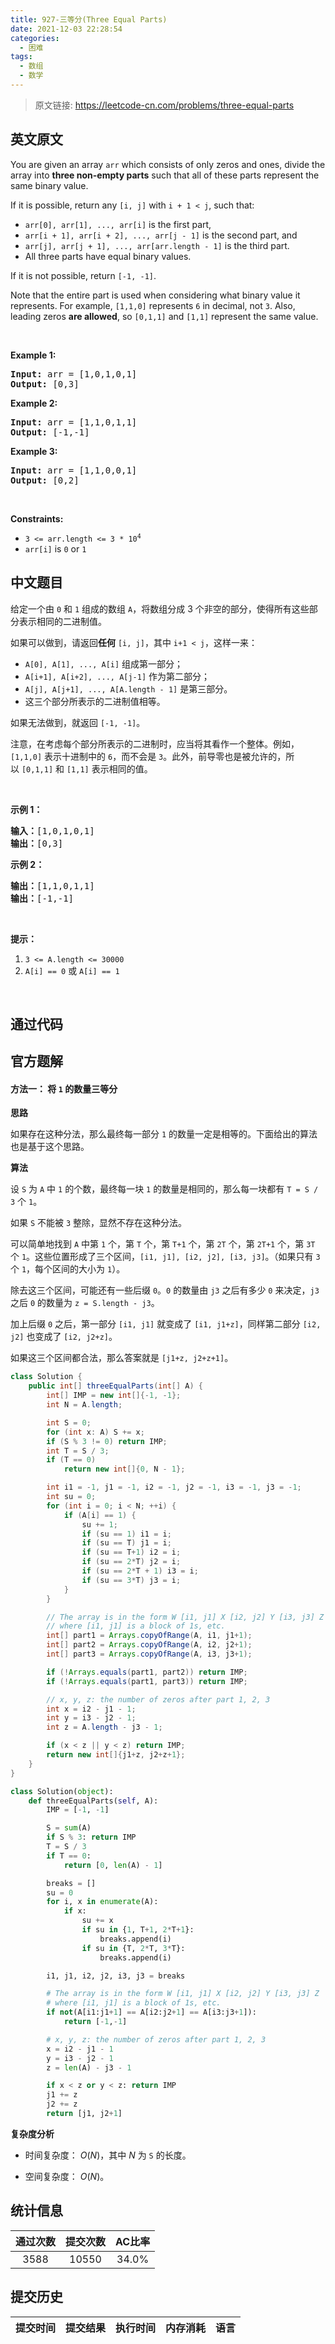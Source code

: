 ```yaml
---
title: 927-三等分(Three Equal Parts)
date: 2021-12-03 22:28:54
categories:
  - 困难
tags:
  - 数组
  - 数学
---
```


> 原文链接: https://leetcode-cn.com/problems/three-equal-parts


## 英文原文
<div><p>You are given an array <code>arr</code> which consists of only zeros and ones, divide the array into <strong>three non-empty parts</strong> such that all of these parts represent the same binary value.</p>

<p>If it is possible, return any <code>[i, j]</code> with <code>i + 1 &lt; j</code>, such that:</p>

<ul>
	<li><code>arr[0], arr[1], ..., arr[i]</code> is the first part,</li>
	<li><code>arr[i + 1], arr[i + 2], ..., arr[j - 1]</code> is the second part, and</li>
	<li><code>arr[j], arr[j + 1], ..., arr[arr.length - 1]</code> is the third part.</li>
	<li>All three parts have equal binary values.</li>
</ul>

<p>If it is not possible, return <code>[-1, -1]</code>.</p>

<p>Note that the entire part is used when considering what binary value it represents. For example, <code>[1,1,0]</code> represents <code>6</code> in decimal, not <code>3</code>. Also, leading zeros <strong>are allowed</strong>, so <code>[0,1,1]</code> and <code>[1,1]</code> represent the same value.</p>

<p>&nbsp;</p>
<p><strong>Example 1:</strong></p>
<pre><strong>Input:</strong> arr = [1,0,1,0,1]
<strong>Output:</strong> [0,3]
</pre><p><strong>Example 2:</strong></p>
<pre><strong>Input:</strong> arr = [1,1,0,1,1]
<strong>Output:</strong> [-1,-1]
</pre><p><strong>Example 3:</strong></p>
<pre><strong>Input:</strong> arr = [1,1,0,0,1]
<strong>Output:</strong> [0,2]
</pre>
<p>&nbsp;</p>
<p><strong>Constraints:</strong></p>

<ul>
	<li><code>3 &lt;= arr.length &lt;= 3 * 10<sup>4</sup></code></li>
	<li><code>arr[i]</code> is <code>0</code> or <code>1</code></li>
</ul>
</div>

## 中文题目
<div><p>给定一个由 <code>0</code> 和 <code>1</code> 组成的数组&nbsp;<code>A</code>，将数组分成 3&nbsp;个非空的部分，使得所有这些部分表示相同的二进制值。</p>

<p>如果可以做到，请返回<strong>任何</strong>&nbsp;<code>[i, j]</code>，其中 <code>i+1 &lt; j</code>，这样一来：</p>

<ul>
	<li><code>A[0], A[1], ..., A[i]</code>&nbsp;组成第一部分；</li>
	<li><code>A[i+1], A[i+2], ..., A[j-1]</code>&nbsp;作为第二部分；</li>
	<li><code>A[j], A[j+1], ..., A[A.length - 1]</code> 是第三部分。</li>
	<li>这三个部分所表示的二进制值相等。</li>
</ul>

<p>如果无法做到，就返回&nbsp;<code>[-1, -1]</code>。</p>

<p>注意，在考虑每个部分所表示的二进制时，应当将其看作一个整体。例如，<code>[1,1,0]</code>&nbsp;表示十进制中的&nbsp;<code>6</code>，而不会是&nbsp;<code>3</code>。此外，前导零也是被允许的，所以&nbsp;<code>[0,1,1]</code> 和&nbsp;<code>[1,1]</code>&nbsp;表示相同的值。</p>

<p>&nbsp;</p>

<p><strong>示例 1：</strong></p>

<pre><strong>输入：</strong>[1,0,1,0,1]
<strong>输出：</strong>[0,3]
</pre>

<p><strong>示例 2：</strong></p>

<pre><strong>输出：</strong>[1,1,0,1,1]
<strong>输出：</strong>[-1,-1]</pre>

<p>&nbsp;</p>

<p><strong>提示：</strong></p>

<ol>
	<li><code>3 &lt;= A.length &lt;= 30000</code></li>
	<li><code>A[i] == 0</code>&nbsp;或&nbsp;<code>A[i] == 1</code></li>
</ol>

<p>&nbsp;</p>
</div>

## 通过代码
<RecoDemo>
</RecoDemo>


## 官方题解
#### 方法一： 将 `1` 的数量三等分

**思路**

如果存在这种分法，那么最终每一部分 `1` 的数量一定是相等的。下面给出的算法也是基于这个思路。

**算法**

设 `S` 为 `A` 中 `1` 的个数，最终每一块 `1` 的数量是相同的，那么每一块都有 `T = S / 3` 个 `1`。

如果 `S` 不能被 `3` 整除，显然不存在这种分法。

可以简单地找到 `A` 中第 `1` 个，第 `T` 个，第 `T+1` 个，第 `2T` 个，第 `2T+1` 个，第 `3T` 个 `1`。这些位置形成了三个区间，`[i1, j1], [i2, j2], [i3, j3]`。（如果只有 `3` 个 `1`，每个区间的大小为 `1`）。

除去这三个区间，可能还有一些后缀 `0`。`0` 的数量由 `j3` 之后有多少 `0` 来决定，`j3` 之后 `0` 的数量为 `z = S.length - j3`。

加上后缀 `0` 之后，第一部分 `[i1, j1]` 就变成了 `[i1, j1+z]`，同样第二部分 `[i2, j2]` 也变成了 `[i2, j2+z]`。

如果这三个区间都合法，那么答案就是 `[j1+z, j2+z+1]`。

```java [solution1-Java]
class Solution {
    public int[] threeEqualParts(int[] A) {
        int[] IMP = new int[]{-1, -1};
        int N = A.length;

        int S = 0;
        for (int x: A) S += x;
        if (S % 3 != 0) return IMP;
        int T = S / 3;
        if (T == 0)
            return new int[]{0, N - 1};

        int i1 = -1, j1 = -1, i2 = -1, j2 = -1, i3 = -1, j3 = -1;
        int su = 0;
        for (int i = 0; i < N; ++i) {
            if (A[i] == 1) {
                su += 1;
                if (su == 1) i1 = i;
                if (su == T) j1 = i;
                if (su == T+1) i2 = i;
                if (su == 2*T) j2 = i;
                if (su == 2*T + 1) i3 = i;
                if (su == 3*T) j3 = i;
            }
        }

        // The array is in the form W [i1, j1] X [i2, j2] Y [i3, j3] Z
        // where [i1, j1] is a block of 1s, etc.
        int[] part1 = Arrays.copyOfRange(A, i1, j1+1);
        int[] part2 = Arrays.copyOfRange(A, i2, j2+1);
        int[] part3 = Arrays.copyOfRange(A, i3, j3+1);

        if (!Arrays.equals(part1, part2)) return IMP;
        if (!Arrays.equals(part1, part3)) return IMP;

        // x, y, z: the number of zeros after part 1, 2, 3
        int x = i2 - j1 - 1;
        int y = i3 - j2 - 1;
        int z = A.length - j3 - 1;

        if (x < z || y < z) return IMP;
        return new int[]{j1+z, j2+z+1};
    }
}
```

```python [solution1-Python]
class Solution(object):
    def threeEqualParts(self, A):
        IMP = [-1, -1]

        S = sum(A)
        if S % 3: return IMP
        T = S / 3
        if T == 0:
            return [0, len(A) - 1]

        breaks = []
        su = 0
        for i, x in enumerate(A):
            if x:
                su += x
                if su in {1, T+1, 2*T+1}:
                    breaks.append(i)
                if su in {T, 2*T, 3*T}:
                    breaks.append(i)

        i1, j1, i2, j2, i3, j3 = breaks

        # The array is in the form W [i1, j1] X [i2, j2] Y [i3, j3] Z
        # where [i1, j1] is a block of 1s, etc.
        if not(A[i1:j1+1] == A[i2:j2+1] == A[i3:j3+1]):
            return [-1,-1]

        # x, y, z: the number of zeros after part 1, 2, 3
        x = i2 - j1 - 1
        y = i3 - j2 - 1
        z = len(A) - j3 - 1

        if x < z or y < z: return IMP
        j1 += z
        j2 += z
        return [j1, j2+1]
```

**复杂度分析**

* 时间复杂度： $O(N)$，其中 $N$ 为 `S` 的长度。

* 空间复杂度： $O(N)$。

## 统计信息
| 通过次数 | 提交次数 | AC比率 |
| :------: | :------: | :------: |
|    3588    |    10550    |   34.0%   |

## 提交历史
| 提交时间 | 提交结果 | 执行时间 |  内存消耗  | 语言 |
| :------: | :------: | :------: | :--------: | :--------: |
